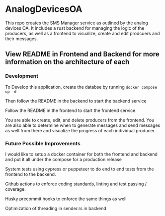 # AnalogDevicesOA

This repo creates the SMS Manager service as outlined by the analog devices OA. It includes a rust backend for managing the logic of the producers, as well as a frontend to visualize, create and edit prodcuers and their messages. 

## View README in Frontend and Backend for more information on the architecture of each

### Development

To Develop this application, create the databse by running `docker compose up -d`

Then follow the README in the backend to start the backend service

Follow the README in the frontend to start the frontend service. 

You are able to create, edit, and delete producers from the frontend. You are also able to determine when to generate messages and send messages as well from there and visualize the progress of each individual producer. 

### Future Possible Improvements

I would like to setup a docker container for both the frontend and backend and put it all under the compose for a production release

System tests using cypress or puppeteer to do end to end tests from the frontend to the backend.

Github actions to enforce coding standards, linting and test passing / coverage.

Husky precommit hooks to enforce the same things as well 

Optimization of threading in sender.rs in backend